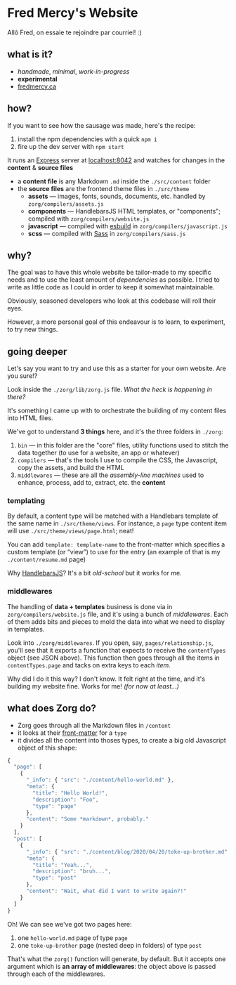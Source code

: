 # Fred Mercy's Website

Allô Fred, on essaie te rejoindre par courriel! :)
## what is it?

* *handmade*, *minimal*, *work-in-progress*
* **experimental**
* [fredmercy.ca](https://fredmercy.ca)

## how?

If you want to see how the sausage was made, here's the recipe:

1. install the npm dependencies with a quick `npm i`
1. fire up the dev server with `npm start`

It runs an [Express](http://expressjs.com/) server at [localhost:8042](http://localhost:8042) and watches for changes in the **content** & **source files**

- a **content file** is any Markdown `.md` inside the `./src/content` folder
- the **source files** are the frontend theme files in `./src/theme`
  - **assets** — images, fonts, sounds, documents, etc. handled by `zorg/compilers/assets.js`
  - **components** — HandlebarsJS HTML templates, or "components"; compiled with `zorg/compilers/website.js`
  - **javascript** — compiled with [esbuild](https://esbuild.github.io) in `zorg/compilers/javascript.js`
  - **scss** — compiled with [Sass](https://sass-lang.com/dart-sass) in `zorg/compilers/sass.js`

## why?

The goal was to have this whole website be tailor-made to my specific needs and to use the least amount of _dependencies_ as possible. I tried to write as little code as I could in order to keep it somewhat maintainable.

Obviously, seasoned developers who look at this codebase will roll their eyes.

However, a more personal goal of this endeavour is to learn, to experiment, to try new things.

## going deeper

Let's say you want to try and use this as a starter for your own website. Are you sure!?

Look inside the `./zorg/lib/zorg.js` file. _What the heck is happening in there?_

It's something I came up with to orchestrate the building of my content files into HTML files.

We've got to understand **3 things** here, and it's the three folders in `./zorg`:

1. `bin` — in this folder are the "core" files, utility functions used to stitch the data together (to use for a website, an app or whatever)
2. `compilers` — that's the tools I use to compile the CSS, the Javascript, copy the assets, and build the HTML
3. `middlewares` — these are all the _assembly-line machines_ used to enhance, process, add to, extract, etc. the **content**

### templating

By default, a content type will be matched with a Handlebars template of the same name in `./src/theme/views`. For instance, a `page` type content item will use `./src/theme/views/page.html`; neat!

You can add `template: template-name` to the front-matter which specifies a custom template (or “view”) to use for the entry (an example of that is my `./content/resume.md` page)

Why [HandlebarsJS](https://handlebarsjs.com/)? It's a bit _old-school_ but it works for me.

### middlewares

The handling of **data + templates** business is done via in `zorg/compilers/website.js` file, and it's using a bunch of *middlewares*. Each of them adds bits and pieces to mold the data into what we need to display in templates.

Look into `./zorg/middlewares`. If you open, say, `pages/relationship.js`, you'll see that it exports a function that expects to receive the `contentTypes` object (see JSON above). This function then goes through all the items in `contentTypes.page` and tacks on extra keys to each *item*.

Why did I do it this way? I don't know. It felt right at the time, and it's building my website fine. Works for me! _(for now at least...)_

## what does Zorg do?

- Zorg goes through all the Markdown files in `/content`
- it looks at their [front-matter](https://www.npmjs.com/package/front-matter) for a `type`
- it divides all the content into thoses types, to create a big old Javascript object of this shape:

```js
{
  "page": [
    {
      "_info": { "src": "./content/hello-world.md" },
      "meta": {
        "title": "Hello World!",
        "description": "Foo",
        "type": "page"
      },
      "content": "Some *markdown*, probably."
    }
  ],
  "post": [
    {
      "_info": { "src": "./content/blog/2020/04/20/toke-up-brother.md" },
      "meta": {
        "title": "Yeah...",
        "description": "bruh...",
        "type": "post"
      },
      "content": "Wait, what did I want to write again?!"
    }
  ]
}
```

Oh! We can see we've got two pages here:

1. one `hello-world.md` page of type `page`
2. one `toke-up-brother` page (nested deep in folders) of type `post`

That's what the `zorg()` function will generate, by default. But it accepts one argument which is **an array of middlewares**: the object above is passed through each of the middlewares.
